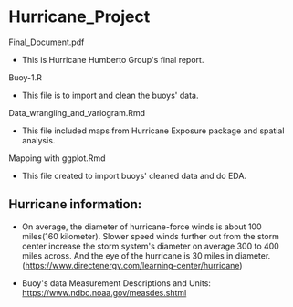 # Hurricane_Project

Final_Document.pdf

 + This is Hurricane Humberto Group's final report.

Buoy-1.R

 + This file is to import and clean the buoys' data.

Data_wrangling_and_variogram.Rmd

 + This file included maps from Hurricane Exposure package and spatial analysis.
 
Mapping with ggplot.Rmd

 + This file created to import buoys' cleaned data and do EDA.

## Hurricane information:

   - On average, the diameter of hurricane-force winds is about 100 miles(160 kilometer). Slower speed winds further out from the storm center increase the storm system's diameter on average 300 to 400 miles across. And the eye of the hurricane is 30 miles in diameter.(https://www.directenergy.com/learning-center/hurricane) 
   
   - Buoy's data Measurement Descriptions and Units: https://www.ndbc.noaa.gov/measdes.shtml
 
